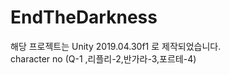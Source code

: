 # EndTheDarkness<br>
해당 프로젝트는 Unity 2019.04.30f1 로 제작되었습니다.
<br>character no (Q-1 ,리플리-2,반가라-3,포르테-4)
